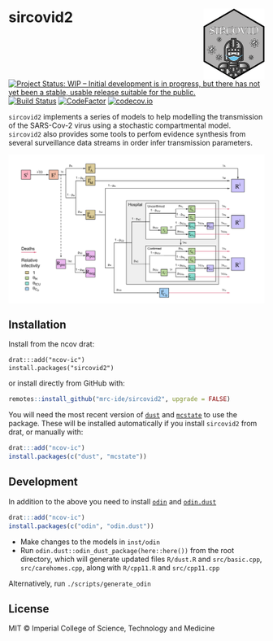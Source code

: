 # sircovid2 <img src='man/figures/logo.png' align="right" height="138.5" />

<!-- badges: start -->
[![Project Status: WIP – Initial development is in progress, but there has not yet been a stable, usable release suitable for the public.](https://www.repostatus.org/badges/latest/wip.svg)](https://www.repostatus.org/#wip)
[![Build Status](https://travis-ci.com/mrc-ide/sircovid2.svg?branch=master)](https://travis-ci.com/mrc-ide/sircovid2)
[![CodeFactor](https://www.codefactor.io/repository/github/mrc-ide/sircovid2/badge)](https://www.codefactor.io/repository/github/mrc-ide/sircovid2)
[![codecov.io](https://codecov.io/github/mrc-ide/sircovid2/coverage.svg?branch=master)](https://codecov.io/github/mrc-ide/sircovid2?branch=master)
<!-- badges: end -->

`sircovid2` implements a series of models to help modelling the transmission of the SARS-Cov-2 virus using a stochastic compartmental model. `sircovid2` also provides some tools to perfom evidence synthesis from several surveillance data streams in order infer transmission parameters.

<img src="man/figures/sircovid_diagram.png" align="center" style = "border: none; float: center;" width = "800px">

## Installation

Install from the ncov drat:

```
drat:::add("ncov-ic")
install.packages("sircovid2")
```

or install directly from GitHub with:

```r
remotes::install_github("mrc-ide/sircovid2", upgrade = FALSE)
```

You will need the most recent version of [`dust`](https://mrc-ide.github.io/dust) and [`mcstate`](https://mrc-ide.github.io/mcstate) to use the package.  These will be installed automatically if you install `sircovid2` from drat, or manually with:

```r
drat:::add("ncov-ic")
install.packages(c("dust", "mcstate"))
```

## Development

In addition to the above you need to install [`odin`](https://mrc-ide.github.io/odin) and [`odin.dust`](https://mrc-ide.github.io/odin.dust/)

```r
drat:::add("ncov-ic")
install.packages(c("odin", "odin.dust"))
```

* Make changes to the models in `inst/odin`
* Run `odin.dust::odin_dust_package(here::here())` from the root directory, which will generate updated files `R/dust.R` and `src/basic.cpp`, `src/carehomes.cpp`, along with `R/cpp11.R` and `src/cpp11.cpp`

Alternatively, run `./scripts/generate_odin`

## License

MIT © Imperial College of Science, Technology and Medicine
